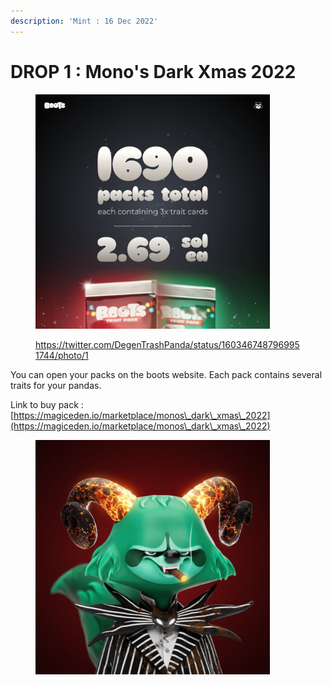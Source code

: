 ```yaml
---
description: 'Mint : 16 Dec 2022'
---
```


# DROP 1 : Mono's Dark Xmas 2022

<figure><img src="../../.gitbook/assets/image (6).png" alt="" width="375"><figcaption><p><a href="https://twitter.com/DegenTrashPanda/status/1603467487969951744/photo/1">https://twitter.com/DegenTrashPanda/status/1603467487969951744/photo/1</a></p></figcaption></figure>



You can open your packs on the boots website. Each pack contains several traits for your pandas.

Link to buy pack : [https://magiceden.io/marketplace/monos\_dark\_xmas\_2022](https://magiceden.io/marketplace/monos\_dark\_xmas\_2022)

<figure><img src="../../.gitbook/assets/image (7).png" alt="" width="375"><figcaption></figcaption></figure>
